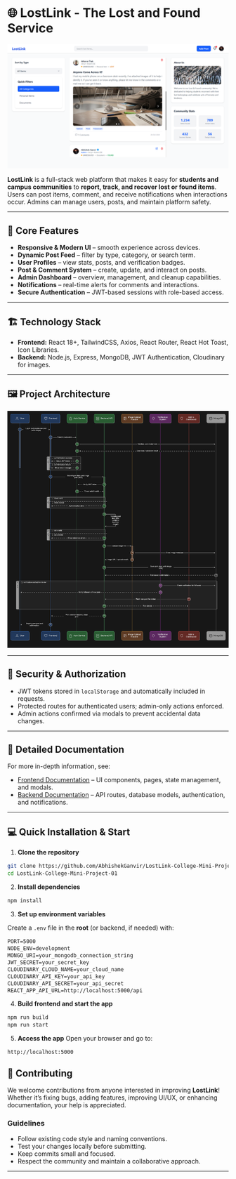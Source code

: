 

# 🌐 LostLink - The Lost and Found Service

![Project Thumbnail](Main%20project.png)



**LostLink** is a full-stack web platform that makes it easy for **students and campus communities** to **report, track, and recover lost or found items**. Users can post items, comment, and receive notifications when interactions occur. Admins can manage users, posts, and maintain platform safety.



---

## 🚀 Core Features

* **Responsive & Modern UI** – smooth experience across devices.
* **Dynamic Post Feed** – filter by type, category, or search term.
* **User Profiles** – view stats, posts, and verification badges.
* **Post & Comment System** – create, update, and interact on posts.
* **Admin Dashboard** – overview, management, and cleanup capabilities.
* **Notifications** – real-time alerts for comments and interactions.
* **Secure Authentication** – JWT-based sessions with role-based access.

---



## 🏗 Technology Stack

* **Frontend:** React 18+, TailwindCSS, Axios, React Router, React Hot Toast, Icon Libraries.
* **Backend:** Node.js, Express, MongoDB, JWT Authentication, Cloudinary for images.

---

## 🖼 Project Architecture

![Project Architecture](Project%20Architecture.png)




---

## 🔐 Security & Authorization

* JWT tokens stored in `localStorage` and automatically included in requests.
* Protected routes for authenticated users; admin-only actions enforced.
* Admin actions confirmed via modals to prevent accidental data changes.

---

## 📖 Detailed Documentation

For more in-depth information, see:

* [Frontend Documentation](https://github.com/AbhishekGanvir/LostLink-College-Mini-Project-01/blob/main/frontend/README.md) – UI components, pages, state management, and modals.
* [Backend Documentation](https://github.com/AbhishekGanvir/LostLink-College-Mini-Project-01/blob/main/backend/Readme.md) – API routes, database models, authentication, and notifications.

---
## 💻 Quick Installation & Start

1. **Clone the repository**

```bash
git clone https://github.com/AbhishekGanvir/LostLink-College-Mini-Project-01.git
cd LostLink-College-Mini-Project-01
```

2. **Install dependencies**

```bash
npm install
```

3. **Set up environment variables**

Create a `.env` file in the **root** (or backend, if needed) with:

```
PORT=5000
NODE_ENV=development
MONGO_URI=your_mongodb_connection_string
JWT_SECRET=your_secret_key
CLOUDINARY_CLOUD_NAME=your_cloud_name
CLOUDINARY_API_KEY=your_api_key
CLOUDINARY_API_SECRET=your_api_secret
REACT_APP_API_URL=http://localhost:5000/api
```

4. **Build frontend and start the app**

```bash
npm run build
npm run start
```

5. **Access the app**
   Open your browser and go to:

```
http://localhost:5000
```



## 🤝 Contributing

We welcome contributions from anyone interested in improving **LostLink**! Whether it’s fixing bugs, adding features, improving UI/UX, or enhancing documentation, your help is appreciated.



### Guidelines

* Follow existing code style and naming conventions.
* Test your changes locally before submitting.
* Keep commits small and focused.
* Respect the community and maintain a collaborative approach.

---


